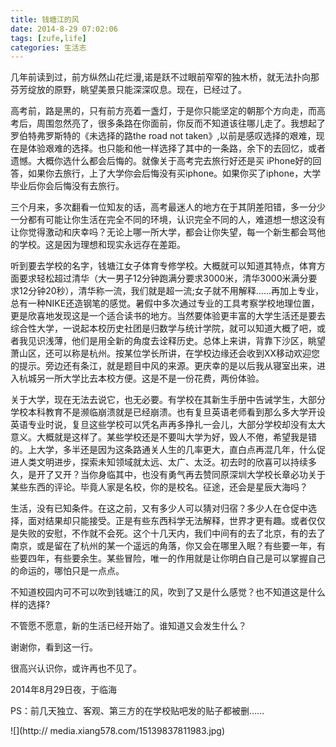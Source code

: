 ```yaml
---
title: 钱塘江的风
date: 2014-8-29 07:02:06
tags: [zufe,life]
categories: 生活志
---
```


几年前读到过，前方纵然山花烂漫,诺是跃不过眼前窄窄的独木桥，就无法扑向那芬芳绽放的原野，眺望美景只能深深叹息。现在，已经过了。

高考前，路是黑的，只有前方亮着一盏灯，于是你只能坚定的朝那个方向走，而高考后，周围忽然亮了，很多条路在你面前，你反而不知道该往哪儿走了。我想起了罗伯特弗罗斯特的《未选择的路the road not taken》,以前是感叹选择的艰难，现在是体验艰难的选择。也只能和他一样选择了其中的一条路，余下的去回忆，或者遗憾。大概你选什么都会后悔的。就像关于高考完去旅行好还是买 iPhone好的回答，如果你去旅行，上了大学你会后悔没有买iphone。如果你买了iphone，大学毕业后你会后悔没有去旅行。

三个月来，多次翻看一位知友的话，高考最迷人的地方在于其阴差阳错，多一分少一分都有可能让你生活在完全不同的环境，认识完全不同的人，难道想一想这没有让你觉得激动和庆幸吗？无论上哪一所大学，都会让你失望，每一个新生都会骂他的学校。这是因为理想和现实永远存在差距。

听到要去学校的名字，钱塘江女子体育专修学校。大概就可以知道其特点，体育方面要求轻松超过清华（大一男子12分钟跑满分要求3000米，清华3000米满分要求12分钟20秒），清华称一流，我们就是超一流;女子就不用解释……再加上专业，总有一种NIKE还造钢笔的感觉。暑假中多次通过专业的工具考察学校地理位置，更是欣喜地发现这是一个适合读书的地方。当然要体验更丰富的大学生活还是要去综合性大学，一说起本校历史社团是归数学与统计学院，就可以知道大概了吧，或者我见识浅薄，他们是用全新的角度去诠释历史。总体上来讲，背靠下沙区，眺望萧山区，还可以称是杭州。按某位学长所讲，在学校边缘还会收到XX移动欢迎您的提示。旁边还有条江，就是题目中风的来源。更庆幸的是以后我从寝室出来，进入杭城另一所大学比去本校方便。这是不是一份花费，两份体验。

关于大学，现在无法去说它，也无必要。有学校在其新生手册中告诫学生，大部分学校本科教育不是濒临崩溃就是已经崩溃。也有复旦英语老师看到那么多大学开设英语专业时说，复旦这些学校可以凭名声再多挣扎一会儿，大部分学校却没有太大意义。大概就是这样了。某些学校还是不要叫大学为好，毁人不倦，希望我是错的。上大学，多半还是因为这条路通关人生的几率更大，直白点再混几年，什么促进人类文明进步，探索未知领域就太远、太广、太泛。初去时的欣喜可以持续多久，是开了又开？当你身临其中，也没有勇气再去赞同原深圳大学校长章必功关于某些东西的评论。毕竟人家是名校，你的是校名。征途，还会是星辰大海吗？

生活，没有已知条件。在这之前，又有多少人可以猜对归宿？多少人在仓促中选择，面对结果却只能接受。正是有些东西科学无法解释，世界才更有趣。或者仅仅是失败的安慰，不作就不会死。这个十几天内，我们中间有的去了北京，有的去了南京，或是留在了杭州的某一个遥远的角落，你又会在哪里入眠？有些要一年，有些要四年，有些要余生。某些冒险，唯一的作用就是让你明白自己是可以掌握自己的命运的，哪怕只是一点点。

不知道校园内可不可以吹到钱塘江的风，吹到了又是什么感觉？也不知道这是什么样的选择?

不管愿不愿意，新的生活已经开始了。谁知道又会发生什么？

谢谢你，看到这一行。

很高兴认识你，或许再也不见了。

2014年8月29日夜，于临海

 

PS：前几天独立、客观、第三方的在学校贴吧发的贴子都被删……
 
![](http://
media.xiang578.com/15139837811983.jpg)

